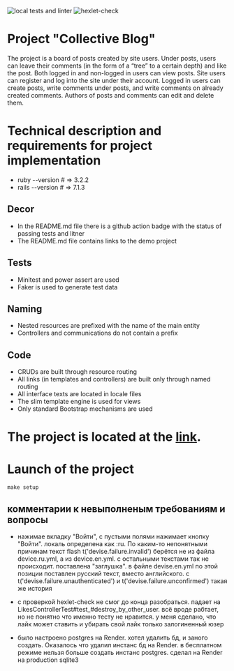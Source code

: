 ![local tests and linter](https://github.com/tovarish39/rails-project-64/actions/workflows/rubyonrails.yml/badge.svg) ![hexlet-check](https://github.com/tovarish39/rails-project-64/actions/workflows/hexlet-check.yml/badge.svg)

# Project "Collective Blog"
The project is a board of posts created by site users. Under posts, users can leave their comments (in the form of a “tree” to a certain depth) and like the post. Both logged in and non-logged in users can view posts. Site users can register and log into the site under their account. Logged in users can create posts, write comments under posts, and write comments on already created comments. Authors of posts and comments can edit and delete them.

# Technical description and requirements for project implementation
- ruby  --version # => 3.2.2
- rails --version # => 7.1.3

## Decor
- In the README.md file there is a github action badge with the status of passing tests and litner
- The README.md file contains links to the demo project

## Tests
- Minitest and power assert are used
- Faker is used to generate test data

## Naming
- Nested resources are prefixed with the name of the main entity
- Controllers and communications do not contain a prefix

## Code
- CRUDs are built through resource routing
- All links (in templates and controllers) are built only through named routing
- All interface texts are located in locale files
- The slim template engine is used for views
- Only standard Bootstrap mechanisms are used

# The project is located at the [link](https://educational-project-2.onrender.com). 

# Launch of the project
    make setup


## комментарии к невыполненым требованиям и вопросы
- нажимае вкладку "Войти", с пустыми полями нажимает кнопку "Войти". локаль определена как :ru. По каким-то непонятными причинам текст flash t('devise.failure.invalid') берётся не из файла device.ru.yml, а из device.en.yml.  с остальными текстами так не происходит. поставлена "заглушка". в файле devise.en.yml по этой позиции поставлен русский текст, вместо английского. c t('devise.failure.unauthenticated') и  t('devise.failure.unconfirmed')  такая же история

- с проверкой hexlet-check не смог до конца разобраться. падает на LikesControllerTest#test_#destroy_by_other_user. всё вроде рабтает, но не понятно что именно тесту не нравится. у меня сделано, что лайк может ставить и убирать свой лайк только залогиненный юзер

- было настроено postgres на Render. хотел удалить бд, и заного создать. Оказалось что удалил инстанс бд на Render. в бесплатном режиме нельзя больше создать инстанс postgres. сделал на Render на production sqlite3